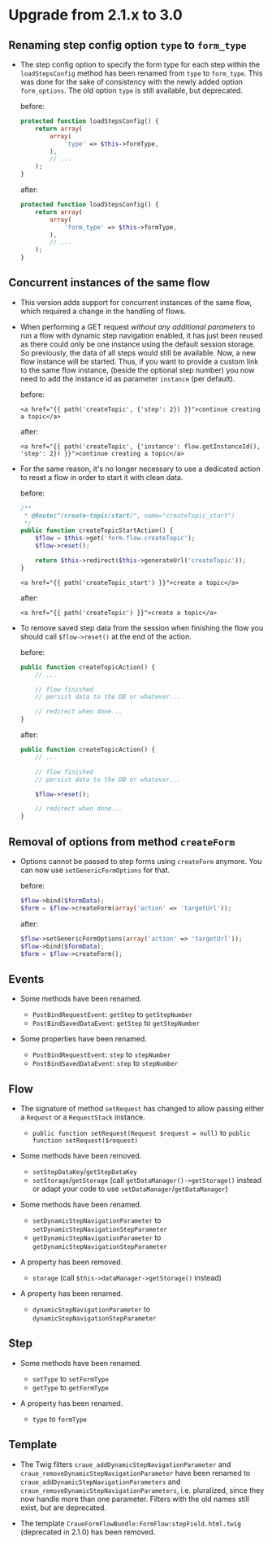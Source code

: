 # Upgrade from 2.1.x to 3.0

## Renaming step config option `type` to `form_type`

- The step config option to specify the form type for each step within the `loadStepsConfig` method has been renamed
  from `type` to `form_type`. This was done for the sake of consistency with the newly added option `form_options`.
  The old option `type` is still available, but deprecated.

	before:
	```php
	protected function loadStepsConfig() {
		return array(
			array(
				'type' => $this->formType,
			),
			// ...
		);
	}
	```

	after:
	```php
	protected function loadStepsConfig() {
		return array(
			array(
				'form_type' => $this->formType,
			),
			// ...
		);
	}
	```

## Concurrent instances of the same flow

- This version adds support for concurrent instances of the same flow, which required a change in the handling of flows.

- When performing a GET request _without any additional parameters_ to run a flow with dynamic step navigation enabled,
  it has just been reused as there could only be one instance using the default session storage. So previously, the
  data of all steps would still be available. Now, a new flow instance will be started. Thus, if you want to provide a
  custom link to the same flow instance, (beside the optional step number) you now need to add the instance id as
  parameter `instance` (per default).

	before:
	```twig
	<a href="{{ path('createTopic', {'step': 2}) }}">continue creating a topic</a>
	```

	after:
	```twig
	<a href="{{ path('createTopic', {'instance': flow.getInstanceId(), 'step': 2}) }}">continue creating a topic</a>
	```

- For the same reason, it's no longer necessary to use a dedicated action to reset a flow in order to start it with
  clean data.

	before:
	```php
	/**
	 * @Route("/create-topic/start/", name="createTopic_start")
	 */
	public function createTopicStartAction() {
		$flow = $this->get('form.flow.createTopic');
		$flow->reset();

		return $this->redirect($this->generateUrl('createTopic'));
	}
	```
	```twig
	<a href="{{ path('createTopic_start') }}">create a topic</a>
	```

	after:
	```twig
	<a href="{{ path('createTopic') }}">create a topic</a>
	```

- To remove saved step data from the session when finishing the flow you should call `$flow->reset()` at the end of the
  action.

	before:
	```php
	public function createTopicAction() {
		// ...

		// flow finished
		// persist data to the DB or whatever...

		// redirect when done...
	}
	```

	after:
	```php
	public function createTopicAction() {
		// ...

		// flow finished
		// persist data to the DB or whatever...

		$flow->reset();

		// redirect when done...
	}
	```

## Removal of options from method `createForm`

- Options cannot be passed to step forms using `createForm` anymore. You can now use `setGenericFormOptions` for that.

	before:
	```php
	$flow->bind($formData);
	$form = $flow->createForm(array('action' => 'targetUrl'));
	```

	after:
	```php
	$flow->setGenericFormOptions(array('action' => 'targetUrl'));
	$flow->bind($formData);
	$form = $flow->createForm();
	```

## Events

- Some methods have been renamed.

	- `PostBindRequestEvent`: `getStep` to `getStepNumber`
	- `PostBindSavedDataEvent`: `getStep` to `getStepNumber`

- Some properties have been renamed.

	- `PostBindRequestEvent`: `step` to `stepNumber`
	- `PostBindSavedDataEvent`: `step` to `stepNumber`

## Flow

- The signature of method `setRequest` has changed to allow passing either a `Request` or a `RequestStack` instance.

	- `public function setRequest(Request $request = null)` to `public function setRequest($request)`

- Some methods have been removed.

	- `setStepDataKey`/`getStepDataKey`
	- `setStorage`/`getStorage` (call `getDataManager()->getStorage()` instead or adapt your code to use
	  `setDataManager`/`getDataManager`)

- Some methods have been renamed.

	- `setDynamicStepNavigationParameter` to `setDynamicStepNavigationStepParameter`
	- `getDynamicStepNavigationParameter` to `getDynamicStepNavigationStepParameter`

- A property has been removed.

	- `storage` (call `$this->dataManager->getStorage()` instead)

- A property has been renamed.

	- `dynamicStepNavigationParameter` to `dynamicStepNavigationStepParameter`

## Step

- Some methods have been renamed.

	- `setType` to `setFormType`
	- `getType` to `getFormType`

- A property has been renamed.

	- `type` to `formType`

## Template

- The Twig filters `craue_addDynamicStepNavigationParameter` and `craue_removeDynamicStepNavigationParameter` have been
  renamed to `craue_addDynamicStepNavigationParameters` and `craue_removeDynamicStepNavigationParameters`, i.e.
  pluralized, since they now handle more than one parameter. Filters with the old names still exist, but are deprecated.

- The template `CraueFormFlowBundle:FormFlow:stepField.html.twig` (deprecated in 2.1.0) has been removed.
